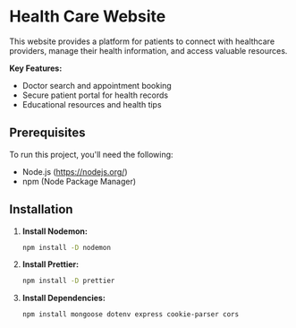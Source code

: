 # Health Care Website

This website provides a platform for patients to connect with healthcare providers, manage their health information, and access valuable resources.

**Key Features:**

- Doctor search and appointment booking
- Secure patient portal for health records
- Educational resources and health tips

## Prerequisites

To run this project, you'll need the following:

- Node.js (https://nodejs.org/)
- npm (Node Package Manager)

## Installation

1. **Install Nodemon:**

   ```bash
   npm install -D nodemon
2. **Install Prettier:**

   ```bash
   npm install -D prettier
3. **Install Dependencies:**

   ```bash
   npm install mongoose dotenv express cookie-parser cors